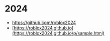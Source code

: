 # 2024
- https://github.com/roblox2024
- [https://roblox2024.github.io](https://roblox2024.github.io/p/sample.html)
